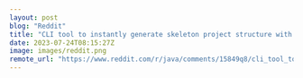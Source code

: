```yaml
---
layout: post
blog: "Reddit"
title: "CLI tool to instantly generate skeleton project structure with boilerplate code, that's taken from configurable YAML file, to quickly kick-start your project"
date: 2023-07-24T08:15:27Z
image: images/reddit.png
remote_url: "https://www.reddit.com/r/java/comments/15849q8/cli_tool_to_instantly_generate_skeleton_project/"
---
```

